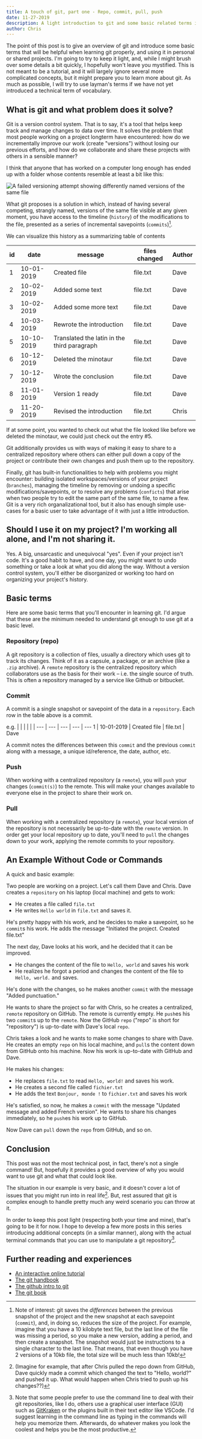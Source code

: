```yaml
---
title: A touch of git, part one - Repo, commit, pull, push
date: 11-27-2019
description: A light introduction to git and some basic related terms in layman's terms.
author: Chris
---
```


The point of this post is to give an overview of git and introduce some basic terms that will be helpful when learning git properly, and using it in personal or shared projects. I'm going to try to keep it light, and, while I might brush over some details a bit quickly, I hopefully won't leave you mystified. This is not meant to be a tutorial, and it will largely ignore several more complicated concepts, but it might prepare you to learn more about git. As much as possible, I will try to use layman's terms if we have not yet introduced a technical term of vocabulary.

## What is git and what problem does it solve?

Git is a version control system. That is to say, it's a tool that helps keep track and manage changes to data over time. It solves the problem that most people working on a project longterm have encountered: how do we incrementally improve our work (create "versions") without losing our previous efforts, and how do we collaborate and share these projects with others in a sensible manner?

I think that anyone that has worked on a computer long enough has ended up with a folder whose contents resemble at least a bit like this:

![A failed versioning attempt showing differently named versions of the same file](./versioningfail.png)

What git proposes is a solution in which, instead of having several competing, strangly named, versions of the same file visible at any given moment, you have access to the timeline (`history`) of the modifications to the file, presented as a series of incremental savepoints (`commits`)[^1].

We can visualize this history as a summarizing table of contents

| id  | date       | message                                     | files changed | Author |
| --- | ---------- | ------------------------------------------- | ------------- | ------ |
| 1   | 10-01-2019 | Created file                                | file.txt      | Dave   |
| 2   | 10-02-2019 | Added some text                             | file.txt      | Dave   |
| 3   | 10-02-2019 | Added some more text                        | file.txt      | Dave   |
| 4   | 10-03-2019 | Rewrote the introduction                    | file.txt      | Dave   |
| 5   | 10-10-2019 | Translated the latin in the third paragraph | file.txt      | Dave   |
| 6   | 10-12-2019 | Deleted the minotaur                        | file.txt      | Dave   |
| 7   | 10-12-2019 | Wrote the conclusion                        | file.txt      | Dave   |
| 8   | 11-01-2019 | Version 1 ready                             | file.txt      | Dave   |
| 9   | 11-20-2019 | Revised the introduction                    | file.txt      | Chris  |

If at some point, you wanted to check out what the file looked like before we deleted the minotaur, we could just check out the entry #5.

Git additionally provides us with ways of making it easy to share to a centralized repository where others can either pull down a copy of the project or contribute their own changes and push them up to the repository.

Finally, git has built-in functionalities to help with problems you might encounter: building isolated workspaces/versions of your project (`branches`), managing the timeline by removing or undoing a specific modifications/savepoints, or to resolve any problems (`conficts`) that arise when two people try to edit the same part of the same file, to name a few. Git is a very rich organalizational tool, but it also has enough simple use-cases for a basic user to take advantage of it with just a little introduction.

## Should I use it on my project? I'm working all alone, and I'm not sharing it.

Yes. A big, unsarcastic and unequivocal "yes". Even if your project isn't code. It's a good habit to have, and one day, you might want to undo something or take a look at what you did along the way. Without a version control system, you'll either be disorganized or working too hard on organizing your project's history.

## Basic terms

Here are some basic terms that you'll encounter in learning git. I'd argue that these are the minimum needed to understand git enough to use git at a basic level.

### Repository (repo)

A git repository is a collection of files, usually a directory which uses git to track its changes. Think of it as a capsule, a package, or an archive (like a `.zip` archive). A `remote` repository is the centralized repository which collaborators use as the basis for their work &ndash; i.e. the single source of truth. This is often a repository managed by a service like Github or bitbucket.

### Commit

A commit is a single snapshot or savepoint of the data in a `repository`. Each row in the table above is a commit.

e.g.
| | | | | |
--- | --- | --- | --- | ---
1 | 10-01-2019 | Created file | file.txt | Dave

A commit notes the differences between this `commit` and the previous `commit` along with a message, a unique id/reference, the date, author, etc.

### Push

When working with a centralized repository (a `remote`), you will `push` your changes (`commit(s)`) to the remote. This will make your changes available to everyone else in the project to share their work on.

### Pull

When working with a centralized repository (a `remote`), your local version of the repository is not necessarily be up-to-date with the `remote` version. In order get your local repository up to date, you'll need to `pull` the changes down to your work, applying the remote commits to your repository.

## An Example Without Code or Commands

A quick and basic example:

Two people are working on a project. Let's call them Dave and Chris. Dave creates a `repository` on his laptop (local machine) and gets to work:

- He creates a file called `file.txt`
- He writes `Hello world` in `file.txt` and saves it.

He's pretty happy with his work, and he decides to make a savepoint, so he `commit`s his work. He adds the message "Initiated the project. Created file.txt"

The next day, Dave looks at his work, and he decided that it can be improved.

- He changes the content of the file to `Hello, world` and saves his work
- He realizes he forgot a period and changes the content of the file to `Hello, world.` and saves.

He's done with the changes, so he makes another `commit` with the message "Added punctuation."

He wants to share the project so far with Chris, so he creates a centralized, `remote` repository on GitHub. The remote is currently empty. He `push`es his two `commit`s up to the `remote`. Now the GitHub `repo` ("repo" is short for "repository") is up-to-date with Dave's local `repo`.

Chris takes a look and he wants to make some changes to share with Dave. He creates an empty `repo` on his local machine, and `pull`s the content down from GitHub onto his machine. Now his work is up-to-date with GitHub and Dave.

He makes his changes:

- He replaces `file.txt` to read `Hello, world!` and saves his work.
- He creates a second file called `fichier.txt`
- He adds the text `Bonjour, monde !` to `fichier.txt` and saves his work

He's satisfied, so now, he makes a `commit` with the message "Updated message and added French version". He wants to share his changes immediately, so he `push`es his work up to GitHub.

Now Dave can `pull` down the `repo` from GitHub, and so on.

## Conclusion

This post was not the most technical post, in fact, there's not a single command! But, hopefully it provides a good overview of why you would want to use git and what that could look like.

The situation in our example is very basic, and it doesn't cover a lot of issues that you might run into in real life[^2]. But, rest assured that git is complex enough to handle pretty much any weird scenario you can throw at it.

In order to keep this post light (respecting both your time and mine), that's going to be it for now. I hope to develop a few more posts in this series introducing additional concepts (in a similar manner), along with the actual terminal commands that you can use to manipulate a git repository[^3].

## Further reading and experiences

- [An interactive online tutorial](https://www.katacoda.com/courses/git/1)
- [The git handbook](https://guides.github.com/introduction/git-handbook/)
- [The github intro to git](https://guides.github.com/activities/hello-world/)
- [The git book](https://git-scm.com/book/en/v2)

[^1]: Note of interest: git saves the _differences_ between the previous snapshot of the project and the new snapshot at each savepoint (`commit`), and, in doing so, reduces the size of the project. For example, imagine that you have a 10 kilobyte text file, but the last line of the file was missing a period, so you make a new version, adding a period, and then create a snapshot. The snapshot would just be instructions to a single character to the last line. That means, that even though you have 2 versions of a 10kb file, the total size will be much less than 10kb!
[^2]: (Imagine for example, that after Chris pulled the repo down from GitHub, Dave quickly made a commit which changed the text to "Hello, world?" and pushed it up. What would happen when Chris tried to push up his changes??)
[^3]: Note that some people prefer to use the command line to deal with their git repositories, like I do, others use a graphical user interface (GUI) such as [GitKraken](https://www.gitkraken.com/) or the plugins built in their text editor like VSCode. I'd suggest learning in the command line as typing in the commands will help you memorize them. Afterwards, do whatever makes you look the coolest and helps you be the most productive.
